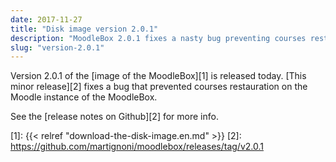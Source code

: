 ```yaml
---
date: 2017-11-27
title: "Disk image version 2.0.1"
description: "MoodleBox 2.0.1 fixes a nasty bug preventing courses restauration on the Moodle instance of the MoodleBox."
slug: "version-2.0.1"
---
```


Version 2.0.1 of the [image of the MoodleBox][1] is released today. [This minor release][2] fixes a bug that prevented courses restauration on the Moodle instance of the MoodleBox.

See the [release notes on Github][2] for more info.

 [1]: {{< relref "download-the-disk-image.en.md" >}}
 [2]: https://github.com/martignoni/moodlebox/releases/tag/v2.0.1
